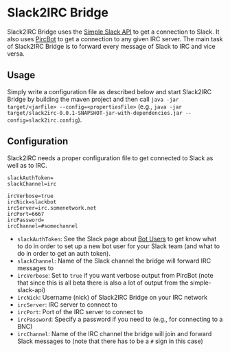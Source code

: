 # Slack2IRC Bridge

Slack2IRC Bridge uses the [Simple Slack API](https://github.com/Ullink/simple-slack-api) to get a connection to Slack. It also uses [PircBot](http://www.jibble.org/pircbot.php) to get a connection to any given IRC server. The main task of Slack2IRC Bridge is to forward every message of Slack to IRC and vice versa.

## Usage

Simply write a configuration file as described below and start Slack2IRC Bridge by building the maven project and then call `java -jar target/<jarFile> --config=<propertiesFile>` (e.g., `java -jar target/slack2irc-0.0.1-SNAPSHOT-jar-with-dependencies.jar --config=slack2irc.config`).

## Configuration

Slack2IRC needs a proper configuration file to get connected to Slack as well as to IRC.

```
slackAuthToken=
slackChannel=irc

ircVerbose=true
ircNick=slackbot
ircServer=irc.somenetwork.net
ircPort=6667
ircPassword=
ircChannel=#somechannel
```

* `slackAuthToken`: See the Slack page about [Bot Users](https://api.slack.com/bot-users) to get know what to do in order to set up a new bot user for your Slack team (and what to do in order to get an auth token).
* `slackChannel`: Name of the Slack channel the bridge will forward IRC messages to
* `ircVerbose`: Set to `true` if you want verbose output from PircBot (note that since this is all beta there is also a lot of output from the simple-slack-api)
* `ircNick`: Username (nick) of Slack2IRC Bridge on your IRC network
* `ircServer`: IRC server to connect to
* `ircPort`: Port of the IRC server to connect to
* `ircPassword`: Specify a password if you need to (e.g., for connecting to a BNC)
* `ircChannel`: Name of the IRC channel the bridge will join and forward Slack messages to (note that there has to be a `#` sign in this case)
